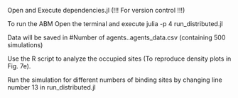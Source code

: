 Open and Execute dependencies.jl (!!! For version control !!!)

To run the ABM
Open the terminal and execute
julia -p 4 run_distributed.jl

Data will be saved in #Number of agents..agents_data.csv (containing 500 simulations)

Use the R script to analyze the occupied sites (To reproduce density plots in Fig. 7e).

Run the simulation for different numbers of binding sites by changing line number 13 in run_distributed.jl
